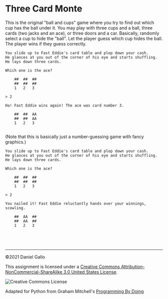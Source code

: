 # Three Card Monte


This is the original "ball and cups" game where you try to find out
which cup has the ball under it. You may play with three cups and a ball,
three cards (two jacks and an ace), or three doors and a car. Basically,
randomly select a cup to hide the "ball". Let the player guess which
cup hides the ball. The player wins if they guess correctly.



```
You slide up to Fast Eddie's card table and plop down your cash.
He glances at you out of the corner of his eye and starts shuffling.
He lays down three cards.

Which one is the ace?

	##  ##  ##
	##  ##  ##
	1   2   3

> 2

Ha! Fast Eddie wins again! The ace was card number 3.

	##  ##  AA
	##  ##  AA
	1   2   3


```

(Note that this is basically just a number-guessing game with fancy graphics.)



```
You slide up to Fast Eddie's card table and plop down your cash.
He glances at you out of the corner of his eye and starts shuffling.
He lays down three cards.

Which one is the ace?

	##  ##  ##
	##  ##  ##
	1   2   3

> 2

You nailed it! Fast Eddie reluctantly hands over your winnings, scowling.

	##  AA  ##
	##  AA  ##
	1   2   3


```


```



```



---


©2021 Daniel Gallo


This assignment is licensed under a
[Creative Commons Attribution-NonCommercial-ShareAlike 3.0 United States License](https://creativecommons.org/licenses/by-nc-sa/3.0/us/deed.en_US).  

![Creative Commons License](images/by-nc-sa.png)





Adapted for Python from Graham Mitchell's [Programming By Doing](https://programmingbydoing.com/)